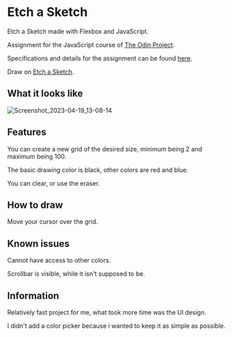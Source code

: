 # Etch a Sketch

Etch a Sketch made with Flexbox and JavaScript.

Assignment for the JavaScript course of <a href="https://www.theodinproject.com/" rel="nofollow">The Odin Project</a>.

Specifications and details for the assignment can be found <a href="https://www.theodinproject.com/lessons/foundations-etch-a-sketch" rel="nofollow">here</a>.

Draw on <a href="https://aleksandar-code.github.io/etch_a_sketch/" rel="nofollow">Etch a Sketch</a>.

## What it looks like

![Screenshot_2023-04-19_13-08-14](https://user-images.githubusercontent.com/83082486/233057026-bd52e553-82b6-427c-ae40-ffa54add91e0.png)

## Features

You can create a new grid of the desired size, minimum being 2 and maximum being 100.

The basic drawing color is black, other colors are red and blue.

You can clear, or use the eraser.

## How to draw

Move your cursor over the grid.

## Known issues

Cannot have access to other colors.

Scrollbar is visible, while it isn't supposed to be.

## Information

Relatively fast project for me, what took more time was the UI design.

I didn't add a color picker because i wanted to keep it as simple as possible.


